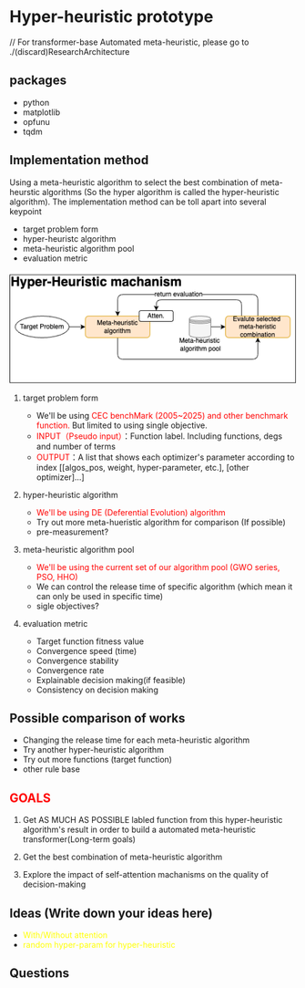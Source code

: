 # Hyper-heuristic prototype

// For transformer-base Automated meta-heuristic, please go to ./(discard)ResearchArchitecture

## packages

- python
- matplotlib
- opfunu
- tqdm

## Implementation method

Using a meta-heuristic algorithm to select the best combination of meta-heurstic algorithms (So the hyper algorithm is called the hyper-heuristic algorithm). The implementation method can be toll apart into several keypoint

- target problem form
- hyper-heuristc algorithm
- meta-heuristic algorithm pool
- evaluation metric

![HH structure picture](./markdown_source/HH/Hyper-heuristic_workflow_chart.png)

1. target problem form
    - We'll be using <span style="color:red">CEC benchMark (2005~2025) and other benchmark function.</span> But limited to using single objective.
    - <span style="color:red">INPUT（Pseudo input）</span>：Function label. Including functions, degs and number of terms
    - <span style="color:red">OUTPUT</span>：A list that shows each optimizer's parameter according to index [[algos_pos, weight, hyper-parameter, etc.], [other optimizer]...]

2. hyper-heuristic algorithm
    - <span style="color:red">We'll be using DE (Deferential Evolution) algorithm</span>
    - Try out more meta-hueristic algorithm for comparison (If possible)
    - pre-measurement?

3. meta-heuristic algorithm pool
    - <span style="color:red">We'll be using the current set of our algorithm pool (GWO series, PSO, HHO)</span>
    - We can control the release time of specific algorithm (which mean it can only be used in specific time)
    - sigle objectives?

4. evaluation metric
    - Target function fitness value
    - Convergence speed (time)
    - Convergence stability
    - Convergence rate
    - Explainable decision making(if feasible)
    - Consistency on decision making

## Possible comparison of works

- Changing the release time for each meta-heuristic algorithm
- Try another hyper-heuristic algorithm
- Try out more functions (target function)
- other rule base

## <span style="color:red">GOALS</span>

1. Get AS MUCH AS POSSIBLE labled function from this hyper-heuristic algorithm's result in order to build a automated meta-heuristic transformer(Long-term goals)

2. Get the best combination of meta-heuristic algorithm

3. Explore the impact of self-attention machanisms on the quality of decision-making

## Ideas (Write down your ideas here)

- <span style="color:yellow">With/Without attention</span>
- <span style="color:yellow">random hyper-param for hyper-heuristic</span>

## Questions
